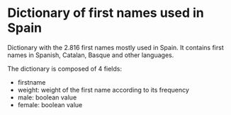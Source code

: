 # Dictionary of first names used in Spain

Dictionary with the 2.816 first names mostly used in Spain. It contains first names in Spanish, Catalan, Basque and other languages.

The dictionary is composed of 4 fields:

- firstname
- weight: weight of the first name according to its frequency
- male: boolean value
- female: boolean value
